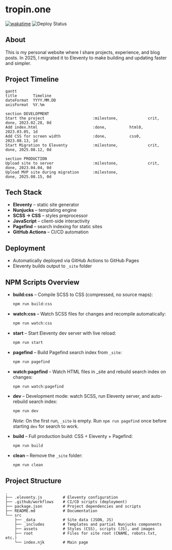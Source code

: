 # tropin.one

[![wakatime](https://wakatime.com/badge/github/tropintropin/tropin.svg)](https://wakatime.com/badge/github/tropintropin/tropin)
![Deploy Status](https://github.com/tropintropin/tropin/actions/workflows/deploy.yml/badge.svg?branch=main)

## About

This is my personal website where I share projects, experience, and blog posts. In 2025, I migrated it to Eleventy to make building and updating faster and simpler.

## Project Timeline

```mermaid
gantt
title       Timeline
dateFormat  YYYY.MM.DD
axisFormat  %Y.%m

section DEVELOPMENT
Start the project                     :milestone,             crit, done, 2023.02.28, 0d
Add index.html                        :done,          html0,              2023.03.05, 1d
Add CSS for screen width              :done,          css0,               2023.08.13, 1d
Start Migration to Eleventy           :milestone,             crit, done, 2025.08.12, 0d

section PRODUCTION
Upload site to server                 :milestone,             crit, done, 2023.04.04, 0d
Upload MVP site during migration      :milestone,                   done, 2025.08.15, 0d
```

## Tech Stack

- **Eleventy** – static site generator
- **Nunjucks** – templating engine
- **SCSS → CSS** – styles preprocessor
- **JavaScript** – client-side interactivity
- **Pagefind** – search indexing for static sites
- **GitHub Actions** – CI/CD automation

## Deployment

- Automatically deployed via GitHub Actions to GitHub Pages
- Eleventy builds output to `_site` folder

## NPM Scripts Overview

- **build:css** – Compile SCSS to CSS (compressed, no source maps):

  ```bash
  npm run build:css
  ```

- **watch:css** – Watch SCSS files for changes and recompile automatically:

  ```bash
  npm run watch:css
  ```

- **start** – Start Eleventy dev server with live reload:

  ```bash
  npm run start
  ```

- **pagefind** – Build Pagefind search index from `_site`:

  ```bash
  npm run pagefind
  ```

- **watch:pagefind** – Watch HTML files in \_site and rebuild search index on changes:

  ```bash
  npm run watch:pagefind
  ```

- **dev** – Development mode: watch SCSS, run Eleventy server, and auto-rebuild search index:

  ```bash
  npm run dev
  ```

  _Note_: On the first run, `_site` is empty. Run `npm run pagefind` once before starting `dev` for search to work.

- **build** – Full production build: CSS + Eleventy + Pagefind:

  ```bash
  npm run build
  ```

- **clean** – Remove the `_site` folder:

  ```bash
  npm run clean
  ```

## Project Structure

```
.
├── .eleventy.js         # Eleventy configuration
├── .github/workflows    # CI/CD scripts (deployment)
├── package.json         # Project dependencies and scripts
├── README.md            # Documentation
└── src
    ├── _data            # Site data (JSON, JS)
    ├── _includes        # Templates and partial Nunjucks components
    ├── assets           # Styles (CSS), scripts (JS), and images
    ├── root             # Files for site root (CNAME, robots.txt, etc.)
    └── index.njk        # Main page
```
